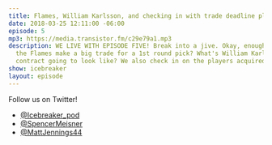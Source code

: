 ```yaml
---
title: Flames, William Karlsson, and checking in with trade deadline players.
date: 2018-03-25 12:11:00 -06:00
episode: 5
mp3: https://media.transistor.fm/c29e79a1.mp3
description: WE LIVE WITH EPISODE FIVE! Break into a jive. Okay, enough rhyming. Will
  the Flames make a big trade for a 1st round pick? What's William Karlsson's next
  contract going to look like? We also check in on the players acquired at the deadline.
show: icebreaker
layout: episode
---
```


Follow us on Twitter!

* [@Icebreaker_pod](https://twitter.com/icebreaker_pod)
* [@SpencerMeisner](https://twitter.com/spencermeisner)
* [@MattJennings44](https://twitter.com/mattjennings44)

